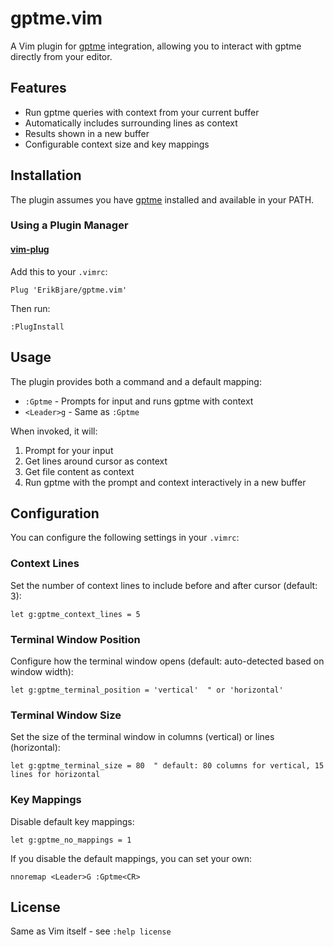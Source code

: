 # gptme.vim

A Vim plugin for [gptme][gptme] integration, allowing you to interact with gptme directly from your editor.

## Features

- Run gptme queries with context from your current buffer
- Automatically includes surrounding lines as context
- Results shown in a new buffer
- Configurable context size and key mappings

## Installation

The plugin assumes you have [gptme][gptme] installed and available in your PATH.

### Using a Plugin Manager

#### [vim-plug](https://github.com/junegunn/vim-plug)

Add this to your `.vimrc`:

    Plug 'ErikBjare/gptme.vim'

Then run:

    :PlugInstall

## Usage

The plugin provides both a command and a default mapping:

- `:Gptme` - Prompts for input and runs gptme with context
- `<Leader>g` - Same as `:Gptme`

When invoked, it will:
1. Prompt for your input
1. Get lines around cursor as context
1. Get file content as context
1. Run gptme with the prompt and context interactively in a new buffer

## Configuration

You can configure the following settings in your `.vimrc`:

### Context Lines

Set the number of context lines to include before and after cursor (default: 3):

    let g:gptme_context_lines = 5

### Terminal Window Position

Configure how the terminal window opens (default: auto-detected based on window width):

    let g:gptme_terminal_position = 'vertical'  " or 'horizontal'

### Terminal Window Size

Set the size of the terminal window in columns (vertical) or lines (horizontal):

    let g:gptme_terminal_size = 80  " default: 80 columns for vertical, 15 lines for horizontal

### Key Mappings

Disable default key mappings:

    let g:gptme_no_mappings = 1

If you disable the default mappings, you can set your own:

    nnoremap <Leader>G :Gptme<CR>

## License

Same as Vim itself - see `:help license`

[gptme]: https://gptme.org
